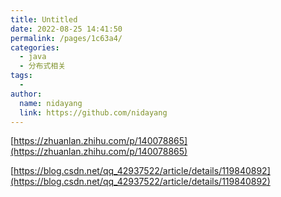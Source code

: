 ```yaml
---
title: Untitled
date: 2022-08-25 14:41:50
permalink: /pages/1c63a4/
categories:
  - java
  - 分布式相关
tags:
  - 
author: 
  name: nidayang
  link: https://github.com/nidayang
---
```


[https://zhuanlan.zhihu.com/p/140078865](https://zhuanlan.zhihu.com/p/140078865)

[https://blog.csdn.net/qq_42937522/article/details/119840892](https://blog.csdn.net/qq_42937522/article/details/119840892)
